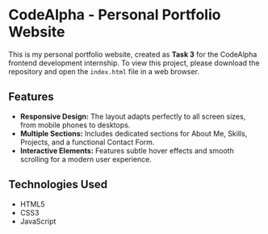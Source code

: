 # CodeAlpha - Personal Portfolio Website

This is my personal portfolio website, created as **Task 3** for the CodeAlpha frontend development internship. To view this project, please download the repository and open the `index.html` file in a web browser.

## Features

- **Responsive Design:** The layout adapts perfectly to all screen sizes, from mobile phones to desktops.
- **Multiple Sections:** Includes dedicated sections for About Me, Skills, Projects, and a functional Contact Form.
- **Interactive Elements:** Features subtle hover effects and smooth scrolling for a modern user experience.

## Technologies Used

- HTML5
- CSS3
- JavaScript
